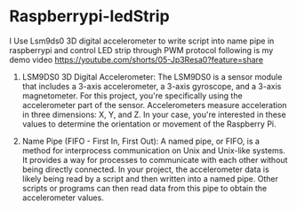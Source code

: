 # Raspberrypi-ledStrip
I Use Lsm9ds0 3D digital accelerometer to write script into name pipe in raspberrypi and control LED strip through PWM protocol
following is my demo video
https://youtube.com/shorts/05-Jp3Resa0?feature=share

1. LSM9DS0 3D Digital Accelerometer:
The LSM9DS0 is a sensor module that includes a 3-axis accelerometer, a 3-axis gyroscope, and a 3-axis magnetometer. For this project, you're specifically using the accelerometer part of the sensor. Accelerometers measure acceleration in three dimensions: X, Y, and Z. In your case, you're interested in these values to determine the orientation or movement of the Raspberry Pi.

2. Name Pipe (FIFO - First In, First Out):
A named pipe, or FIFO, is a method for interprocess communication on Unix and Unix-like systems. It provides a way for processes to communicate with each other without being directly connected. In your project, the accelerometer data is likely being read by a script and then written into a named pipe. Other scripts or programs can then read data from this pipe to obtain the accelerometer values.
